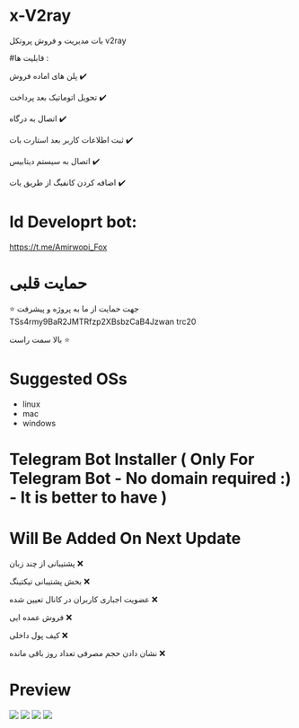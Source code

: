  
# x-V2ray

بات مدیریت و فروش پروتکل v2ray

#قابلیت ها :

پلن های اماده فروش ✔️

تحویل اتوماتیک بعد پرداخت ✔️

اتصال به درگاه ✔️

ثبت اطلاعات کاربر بعد استارت بات ✔️

اتصال به سیستم دیتابیس ✔️

اضافه کردن کانفیگ از طریق بات ✔️



# Id Developrt bot: 

https://t.me/Amirwopi_Fox

 # حمایت قلبی 
 
  ⭐️ جهت حمایت از ما به پروژه و پیشرفت 
TSs4rmy9BaR2JMTRfzp2XBsbzCaB4Jzwan
trc20

بالا سمت راست ⭐️

# Suggested OSs

- linux
- mac
- windows

# Telegram Bot Installer ( Only For Telegram Bot - No domain required :) - It is better to have )

# Will Be Added On Next Update 
پشتیبانی از چند زبان ❌

بخش پشتیبانی تیکتینگ ❌

عضویت اجباری کاربران در کانال تعیین شده ❌

فروش عمده ایی ❌

کیف پول داخلی ❌

نشان دادن حجم مصرفی تعداد روز باقی مانده ❌



# Preview
![](https://i.imgur.com/2EmZU3M.png)
![](https://i.imgur.com/qo3xoJg.png)
![](https://i.imgur.com/amEdr25.png)
![](https://i.imgur.com/HZy2seF.png)


